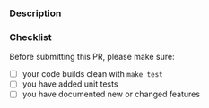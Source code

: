 <!-- Thanks for sending a PR -->

### Description
<!-- Feature description or reference to fixed issue -->


### Checklist
Before submitting this PR, please make sure:
- [ ] your code builds clean with `make test`
- [ ] you have added unit tests
- [ ] you have documented new or changed features
<!-- Please delete options that are not relevant -->
